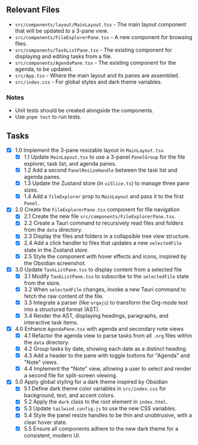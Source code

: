 ## Relevant Files

- `src/components/layout/MainLayout.tsx` - The main layout component that will be updated to a 3-pane view.
- `src/components/FileExplorerPane.tsx` - A new component for browsing files.
- `src/components/TaskListPane.tsx` - The existing component for displaying and editing tasks from a file.
- `src/components/AgendaPane.tsx` - The existing component for the agenda, to be updated.
- `src/App.tsx` - Where the main layout and its panes are assembled.
- `src/index.css` - For global styles and dark theme variables.

### Notes

- Unit tests should be created alongside the components.
- Use `pnpm test` to run tests.

## Tasks

- [x] 1.0 Implement the 3-pane resizable layout in `MainLayout.tsx`
  - [x] 1.1 Update `MainLayout.tsx` to use a 3-panel `PanelGroup` for the file explorer, task list, and agenda panes.
  - [x] 1.2 Add a second `PanelResizeHandle` between the task list and agenda panes.
  - [x] 1.3 Update the Zustand store (in `uiSlice.ts`) to manage three pane sizes.
  - [x] 1.4 Add a `fileExplorer` prop to `MainLayout` and pass it to the first `Panel`.
- [x] 2.0 Create the `FileExplorerPane.tsx` component for file navigation
  - [x] 2.1 Create the new file `src/components/FileExplorerPane.tsx`.
  - [x] 2.2 Create a Tauri command to recursively read files and folders from the `data` directory.
  - [x] 2.3 Display the files and folders in a collapsible tree view structure.
  - [x] 2.4 Add a click handler to files that updates a new `selectedFile` state in the Zustand store.
  - [x] 2.5 Style the component with hover effects and icons, inspired by the Obsidian screenshot.
- [x] 3.0 Update `TaskListPane.tsx` to display content from a selected file
  - [x] 3.1 Modify `TaskListPane.tsx` to subscribe to the `selectedFile` state from the store.
  - [x] 3.2 When `selectedFile` changes, invoke a new Tauri command to fetch the raw content of the file.
  - [x] 3.3 Integrate a parser (like `orgajs`) to transform the Org-mode text into a structured format (AST).
  - [x] 3.4 Render the AST, displaying headings, paragraphs, and interactive task items.
- [x] 4.0 Enhance `AgendaPane.tsx` with agenda and secondary note views
  - [x] 4.1 Refactor the agenda view to parse tasks from all `.org` files within the `data` directory.
  - [x] 4.2 Group tasks by date, showing each date as a distinct heading.
  - [x] 4.3 Add a header to the pane with toggle buttons for "Agenda" and "Note" views.
  - [x] 4.4 Implement the "Note" view, allowing a user to select and render a second file for split-screen viewing.
- [x] 5.0 Apply global styling for a dark theme inspired by Obsidian
  - [x] 5.1 Define dark theme color variables in `src/index.css` for background, text, and accent colors.
  - [x] 5.2 Apply the `dark` class to the root element in `index.html`.
  - [x] 5.3 Update `tailwind.config.js` to use the new CSS variables.
  - [x] 5.4 Style the panel resize handles to be thin and unobtrusive, with a clear hover state.
  - [x] 5.5 Ensure all components adhere to the new dark theme for a consistent, modern UI. 
